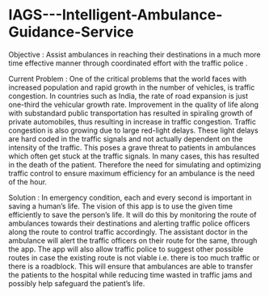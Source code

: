 # IAGS---Intelligent-Ambulance-Guidance-Service

Objective : Assist ambulances in reaching their destinations in a much more time effective manner through coordinated effort with the traffic police . 

Current Problem : One of the critical problems that the world faces with increased population and rapid growth in the number of vehicles, is traffic congestion. In countries such as India, the rate of road expansion is just one-third the vehicular growth rate. Improvement in the quality of life along with substandard public transportation has resulted in spiraling growth of private automobiles, thus resulting in increase in traffic congestion. Traffic congestion is also growing due to large red-light delays. These light delays are hard coded in the traffic signals and not actually dependent on the intensity of the traffic. This poses a grave threat to patients in ambulances which often get stuck at the traffic signals. In many cases, this has resulted in the death of the patient. Therefore the need for simulating and optimizing traffic control to ensure maximum efficiency for an ambulance is the need of the hour.

Solution : In emergency condition, each and every second is important in saving a human’s life. The vision of this app is to use the given time efficiently to save the person’s life. It will do this by monitoring the route of ambulances towards their destinations and alerting traffic police officers along the route to control traffic accordingly. The assistant doctor in the ambulance will alert the traffic officers on their route for the same, through the app. The app will also allow traffic police to suggest other possible routes in case the existing route is not viable i.e. there is too much traffic or there is a roadblock. This will ensure that ambulances are able to transfer the patients to the hospital while reducing time wasted in traffic jams and possibly help safeguard the patient’s life.
